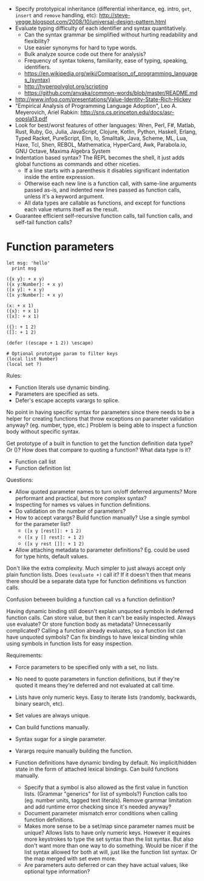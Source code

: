 - Specify prototypical inheritance (differential inheritance, eg. intro, `get`, `insert` and `remove` handling, etc): http://steve-yegge.blogspot.com/2008/10/universal-design-pattern.html
- Evaluate typing difficulty of each identifier and syntax quantitatively.
  - Can the syntax grammar be simplified without hurting readability and flexibility?
  - Use easier synonyms for hard to type words.
  - Bulk analyze source code out there for analysis?
  - Frequency of syntax tokens, familiarity, ease of typing, speaking, identifiers.
  - https://en.wikipedia.org/wiki/Comparison_of_programming_languages_(syntax)
  - http://hyperpolyglot.org/scripting
  - https://github.com/anvaka/common-words/blob/master/README.md
- http://www.infoq.com/presentations/Value-Identity-State-Rich-Hickey
- "Empirical Analysis of Programming Language Adoption", Leo A. Meyerovich, Ariel Rabkin: http://sns.cs.princeton.edu/docs/asr-oopsla13.pdf
- Look for best/worst features of other languages: Wren, Perl, F#, Matlab, Rust, Ruby, Go, Julia, JavaScript, Clojure, Kotlin, Python, Haskell, Erlang, Typed Racket, PureScript, Elm, Io, Smalltalk, Java, Scheme, ML, Lua, Haxe, Tcl, Shen, REBOL, Mathematica, HyperCard, Awk, Parabola.io, GNU Octave, Maxima Algebra System
- Indentation based syntax? The REPL becomes the shell, it just adds global functions as commands and other niceties.
  - If a line starts with a parenthesis it disables significant indentation inside the entire expression.
  - Otherwise each new line is a function call, with same-line arguments passed as-is, and indented new lines passed as function calls, unless it's a keyword argument.
  - All data types are callable as functions, and except for functions each value returns itself as the result.
- Guarantee efficient self-recursive function calls, tail function calls, and self-tail function calls?

# Function parameters

```
let msg: 'hello'
  print msg

({x y}: + x y)
({x y:Number}: + x y)
([x y]: + x y)
([x y:Number]: + x y)

(x: + x 1)
({x}: + x 1)
([x]: + x 1)

({}: + 1 2)
([]: + 1 2)

(defer ((escape + 1 2)) \escape)

# Optional prototype param to filter keys
(local list Number)
(local set ?)
```

Rules: 
- Function literals use dynamic binding.
- Parameters are specified as sets.
- Defer's escape accepts varargs to splice.

No point in having specific syntax for parameters since there needs to be a helper for creating functions that throw exceptions on parameter validation anyway? (eg. number, type, etc.) Problem is being able to inspect a function body without specific syntax. 

Get prototype of a built in function to get the function definition data type? Or ()? How does that compare to quoting a function? What data type is it?

- Function call list
- Function definition list

Questions:
- Allow quoted parameter names to turn on/off deferred arguments? More performant and practical, but more complex syntax?
- Inspecting for names vs values in function definitions.
- Do validation on the number of parameters?
- How to accept varargs? Build function manually? Use a single symbol for the parameter list?
  - `([x y [rest]]: + 1 2)`
  - `([x y [] rest]: + 1 2)`
  - `([x y rest []]: + 1 2)`
- Allow attaching metadata to parameter definitions? Eg. could be used for type hints, default values.

Don't like the extra complexity. Much simpler to just always accept only plain function lists. Does `(evaluate +)` call it? If it doesn't then that means there should be a separate data type for function definitions vs function calls.

Confusion between building a function call vs a function definition?

Having dynamic binding still doesn't explain unquoted symbols in deferred function calls. Can store value, but then it can't be easily inspected. Always use evaluate? Or store function body as metadata? Unnecessarily complicated? Calling a function already evaluates, so a function list can have unquoted symbols? Can fix bindings to have lexical binding while using symbols in function lists for easy inspection.

Requirements:
- Force parameters to be specified only with a set, no lists.
- No need to quote parameters in function definitions, but if they're quoted it means they're deferred and not evaluated at call time.
- Lists have only numeric keys. Easy to iterate lists (randomly, backwards, binary search, etc).
- Set values are always unique.
- Can build functions manually.
- Syntax sugar for a single parameter.
- Varargs require manually building the function.
- Function definitions have dynamic binding by default. No implicit/hidden state in the form of attached lexical bindings. Can build functions manually.

  - Specify that a symbol is also allowed as the first value in function lists. (Grammar "generics" for list of symbols?) Function calls too (eg. number units, tagged text literals). Remove grammar limitation and add runtime error checking since it's needed anyway?
  - Document parameter mismatch error conditions when calling function definitions.
  - Makes more sense to be a set/map since parameter names must be unique? Allows lists to have only numeric keys. However it equires more keystrokes to type the set syntax than the list syntax. But also don't want more than one way to do something. Would be nicer if the list syntax allowed for both at will, just like the function list syntax. Or the map merged with set even more.
  - Are parameters auto deferred or can they have actual values, like optional type information?

